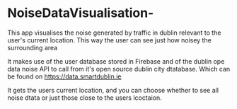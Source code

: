 # NoiseDataVisualisation-
This app visualises the noise generated by traffic in dublin relevant to the
user's current location. This way the user can see just how noisey the surrounding area

It makes use of the user database stored in Firebase and of the dublin ope data noise API to call from it's 
open source dublin city dtatabase. Which can be found on https://data.smartdublin.ie

It gets the users current location, and you can choose whether to see all noise dtata or 
just those close to the users lcoctaion.

